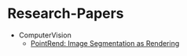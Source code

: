 # Research-Papers

- ComputerVision
  - [PointRend: Image Segmentation as Rendering](./ComputerVision/PointRend.pdf)
